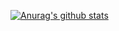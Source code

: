 [![Anurag's github stats](https://github-readme-stats.vercel.app/api?username=liangyuetian&count_private=true)](https://github.com/anuraghazra/github-readme-stats)
